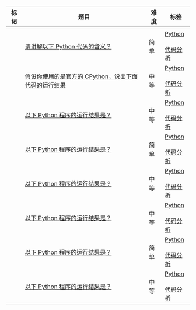 | 标记  | 题目                                                                                                                | 难度  | 标签                                                                                                                               |
| --- | ----------------------------------------------------------------------------------------------------------------- | --- | -------------------------------------------------------------------------------------------------------------------------------- |
|     |                                                                                                                   |     |                                                                                                                                  |
|     | [请讲解以下 Python 代码的含义？](https://www.mianshiya.com/bank/1810643851299573761/question/1810658002923958273)            | 简单  | [Python](https://www.mianshiya.com/tag/Python)<br><br>[代码分析](https://www.mianshiya.com/tag/%E4%BB%A3%E7%A0%81%E5%88%86%E6%9E%90) |
|     | [假设你使用的是官方的 CPython，说出下面代码的运行结果](https://www.mianshiya.com/bank/1810643851299573761/question/1810658003909619714) | 中等  | [Python](https://www.mianshiya.com/tag/Python)<br><br>[代码分析](https://www.mianshiya.com/tag/%E4%BB%A3%E7%A0%81%E5%88%86%E6%9E%90) |
|     | [以下 Python 程序的运行结果是？](https://www.mianshiya.com/bank/1810643851299573761/question/1810658003989311489)            | 中等  | [Python](https://www.mianshiya.com/tag/Python)<br><br>[代码分析](https://www.mianshiya.com/tag/%E4%BB%A3%E7%A0%81%E5%88%86%E6%9E%90) |
|     | [以下 Python 程序的运行结果是？](https://www.mianshiya.com/bank/1810643851299573761/question/1810658004069003265)            | 简单  | [Python](https://www.mianshiya.com/tag/Python)<br><br>[代码分析](https://www.mianshiya.com/tag/%E4%BB%A3%E7%A0%81%E5%88%86%E6%9E%90) |
|     | [以下 Python 程序的运行结果是？](https://www.mianshiya.com/bank/1810643851299573761/question/1810658004152889346)            | 中等  | [Python](https://www.mianshiya.com/tag/Python)<br><br>[代码分析](https://www.mianshiya.com/tag/%E4%BB%A3%E7%A0%81%E5%88%86%E6%9E%90) |
|     | [以下 Python 程序的运行结果是？](https://www.mianshiya.com/bank/1810643851299573761/question/1810658004245164034)            | 中等  | [Python](https://www.mianshiya.com/tag/Python)<br><br>[代码分析](https://www.mianshiya.com/tag/%E4%BB%A3%E7%A0%81%E5%88%86%E6%9E%90) |
|     | [以下 Python 程序的运行结果是？](https://www.mianshiya.com/bank/1810643851299573761/question/1810658004324855809)            | 简单  | [Python](https://www.mianshiya.com/tag/Python)<br><br>[代码分析](https://www.mianshiya.com/tag/%E4%BB%A3%E7%A0%81%E5%88%86%E6%9E%90) |
|     | [以下 Python 程序的运行结果是？](https://www.mianshiya.com/bank/1810643851299573761/question/1810658004412936194)            | 中等  | [Python](https://www.mianshiya.com/tag/Python)<br><br>[代码分析](https://www.mianshiya.com/tag/%E4%BB%A3%E7%A0%81%E5%88%86%E6%9E%90) |